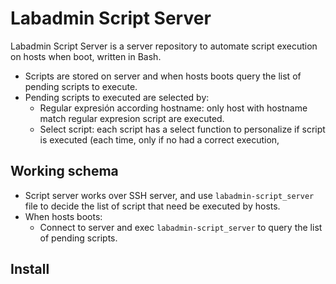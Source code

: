 # Labadmin Script Server
Labadmin Script Server is a server repository to automate script execution on hosts when boot, written in Bash.
  * Scripts are stored on server and when hosts boots query the list of pending scripts to execute.
  * Pending scripts to executed are selected by:
    * Regular expresión according hostname: only host with hostname match regular expresion script are executed.
    * Select script: each script has a select function to personalize if script is executed (each time, only if no had a correct execution, 

## Working schema
  * Script server works over SSH server, and use `labadmin-script_server` file to decide the list of script that need be executed by hosts.
  * When hosts boots:
    * Connect to server and exec `labadmin-script_server` to query the list of pending scripts.
    
  
  ## Install
